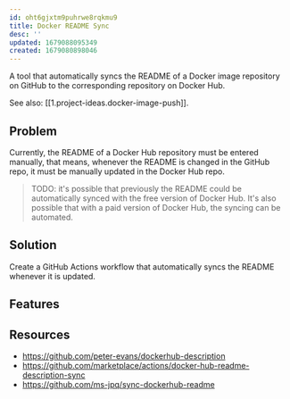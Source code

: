 ```yaml
---
id: oht6gjxtm9puhrwe8rqkmu9
title: Docker README Sync
desc: ''
updated: 1679088095349
created: 1679080898046
---
```


A tool that automatically syncs the README of a Docker image repository on GitHub to the corresponding repository on Docker Hub.

See also: [[1.project-ideas.docker-image-push]].

## Problem

Currently, the README of a Docker Hub repository must be entered manually, that means, whenever the README is changed in the GitHub repo, it must be manually updated in the Docker Hub repo.

> TODO: it's possible that previously the README could be automatically synced with the free version of Docker Hub. It's also possible that with a paid version of Docker Hub, the syncing can be automated.

## Solution

Create a GitHub Actions workflow that automatically syncs the README whenever it is updated.

## Features

<!-- What features does the project have? -->

## Resources

- https://github.com/peter-evans/dockerhub-description
- https://github.com/marketplace/actions/docker-hub-readme-description-sync
- https://github.com/ms-jpq/sync-dockerhub-readme